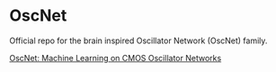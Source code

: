 # OscNet
Official repo for the brain inspired Oscillator Network (OscNet) family.


[OscNet: Machine Learning on CMOS Oscillator Networks](https://arxiv.org/abs/2502.07192)

